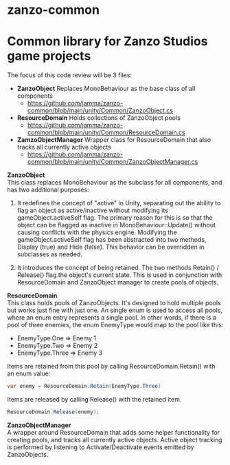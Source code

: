 # zanzo-common
<h1>Common library for Zanzo Studios game projects</h1>

The focus of this code review will be 3 files:

* **ZanzoObject** Replaces MonoBehaviour as the base class of all components
  * https://github.com/jamma/zanzo-common/blob/main/unity/Common/ZanzoObject.cs
* **ResourceDomain** Holds collections of ZanzoObject pools
  * https://github.com/jamma/zanzo-common/blob/main/unity/Common/ResourceDomain.cs
* **ZamzoObjectManager** Wrapper class for ResourceDomain that also tracks all currently active objects
  * https://github.com/jamma/zanzo-common/blob/main/unity/Common/ZanzoObjectManager.cs

**ZanzoObject**  
This class replaces MonoBehaviour as the subclass for all components, and has two additional purposes:

1. It redefines the concept of "active" in Unity, separating out the ability to flag an object as active/inactive without modifying its gameObject.activeSelf flag. The primary reason for this is so that the object can be flagged as inactive in MonoBehaviour::Update() without causing conflicts with the physics engine. Modifying the gameObject.activeSelf flag has been abstracted into two methods, Display (true) and Hide (false). This behavior can be overridden in subclasses as needed.

2. It introduces the concept of being retained. The two methods Retain() / Release() flag the object's current state. This is used in conjunction with ResourceDomain and ZanzoObject manager to create pools of objects.

**ResourceDomain**  
This class holds pools of ZanzoObjects. It's designed to hold multiple pools but works just fine with just one. An single enum is used to access all pools, where an enum entry represents a single pool. In other words, if there is a pool of three enemies, the enum EnemyType would map to the pool like this:

* EnemyType.One => Enemy 1
* EnemyType.Two => Enemy 2
* EnemyType.Three => Enemy 3

Items are retained from this pool by calling ResourceDomain.Retain() with an enum value:

```csharp
var enemy = ResourceDomain.Retain(EnemyType.Three)
```

Items are released by calling Release() with the retained item.
```csharp
ResourceDomain.Release(enemy);
```

**ZanzoObjectManager**  
A wrapper around ResourceDomain that adds some helper functionality for creating pools, and tracks all currently active objects. Active object tracking is performed by listening to Activate/Deactivate events emitted by ZanzoObjects.
